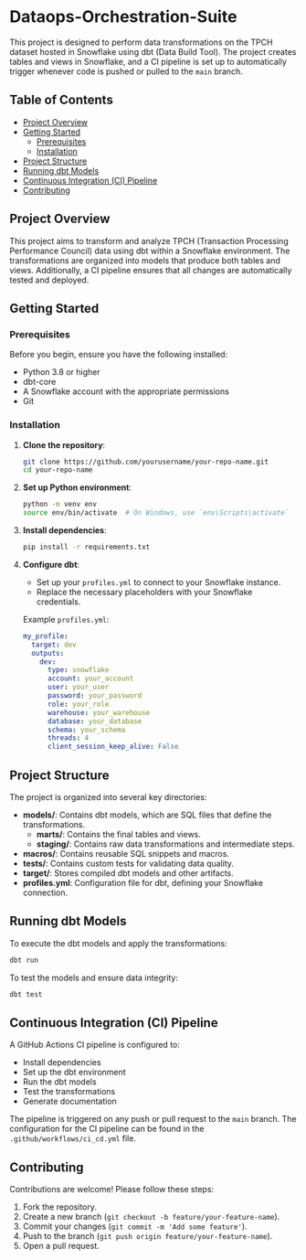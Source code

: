 # Dataops-Orchestration-Suite

This project is designed to perform data transformations on the TPCH dataset hosted in Snowflake using dbt (Data Build Tool). The project creates tables and views in Snowflake, and a CI pipeline is set up to automatically trigger whenever code is pushed or pulled to the `main` branch.

## Table of Contents

- [Project Overview](#project-overview)
- [Getting Started](#getting-started)
  - [Prerequisites](#prerequisites)
  - [Installation](#installation)
- [Project Structure](#project-structure)
- [Running dbt Models](#running-dbt-models)
- [Continuous Integration (CI) Pipeline](#continuous-integration-ci-pipeline)
- [Contributing](#contributing)


## Project Overview

This project aims to transform and analyze TPCH (Transaction Processing Performance Council) data using dbt within a Snowflake environment. The transformations are organized into models that produce both tables and views. Additionally, a CI pipeline ensures that all changes are automatically tested and deployed.

## Getting Started

### Prerequisites

Before you begin, ensure you have the following installed:

- Python 3.8 or higher
- dbt-core
- A Snowflake account with the appropriate permissions
- Git

### Installation

1. **Clone the repository**:
   ```bash
   git clone https://github.com/yourusername/your-repo-name.git
   cd your-repo-name
   ```

2. **Set up Python environment**:
   ```bash
   python -m venv env
   source env/bin/activate  # On Windows, use `env\Scripts\activate`
   ```

3. **Install dependencies**:
   ```bash
   pip install -r requirements.txt
   ```

4. **Configure dbt**:
   - Set up your `profiles.yml` to connect to your Snowflake instance.
   - Replace the necessary placeholders with your Snowflake credentials.

   Example `profiles.yml`:
   ```yaml
   my_profile:
     target: dev
     outputs:
       dev:
         type: snowflake
         account: your_account
         user: your_user
         password: your_password
         role: your_role
         warehouse: your_warehouse
         database: your_database
         schema: your_schema
         threads: 4
         client_session_keep_alive: False
   ```

## Project Structure

The project is organized into several key directories:

- **models/**: Contains dbt models, which are SQL files that define the transformations.
  - **marts/**: Contains the final tables and views.
  - **staging/**: Contains raw data transformations and intermediate steps.
- **macros/**: Contains reusable SQL snippets and macros.
- **tests/**: Contains custom tests for validating data quality.
- **target/**: Stores compiled dbt models and other artifacts.
- **profiles.yml**: Configuration file for dbt, defining your Snowflake connection.

## Running dbt Models

To execute the dbt models and apply the transformations:

```bash
dbt run
```

To test the models and ensure data integrity:

```bash
dbt test
```

## Continuous Integration (CI) Pipeline

A GitHub Actions CI pipeline is configured to:

- Install dependencies
- Set up the dbt environment
- Run the dbt models
- Test the transformations
- Generate documentation

The pipeline is triggered on any push or pull request to the `main` branch. The configuration for the CI pipeline can be found in the `.github/workflows/ci_cd.yml` file.

## Contributing

Contributions are welcome! Please follow these steps:

1. Fork the repository.
2. Create a new branch (`git checkout -b feature/your-feature-name`).
3. Commit your changes (`git commit -m 'Add some feature'`).
4. Push to the branch (`git push origin feature/your-feature-name`).
5. Open a pull request.
